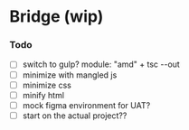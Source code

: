 # Bridge (wip)

### Todo

- [ ] switch to gulp? module: "amd" + tsc --out
- [ ] minimize with mangled js
- [ ] minimize css
- [ ] minify html
- [ ] mock figma environment for UAT?
- [ ] start on the actual project??
